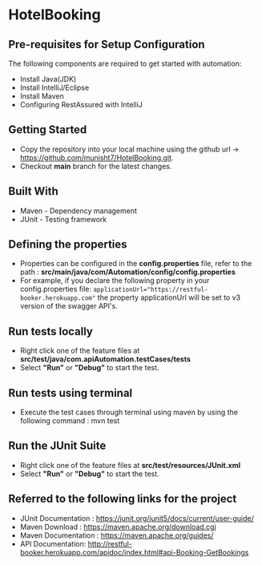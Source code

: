 # HotelBooking

## Pre-requisites for Setup Configuration
The following components are required to get started with automation:
* Install Java(JDK)
* Install IntelliJ/Eclipse
* Install Maven
* Configuring RestAssured with IntelliJ

## Getting Started
* Copy the repository into your local machine using the github url -> https://github.com/munisht7/HotelBooking.git.
* Checkout **main** branch for the latest changes.

## Built With
* Maven - Dependency management
* JUnit - Testing framework

## Defining the properties
* Properties can be configured in the **config.properties** file, refer to the path : **src/main/java/com/Automation/config/config.properties**
* For example, if you declare the following property in your config.properties file:
  `applicationUrl="https://restful-booker.herokuapp.com"`
  the property applicationUrl will be set to v3 version of the swagger API's.

## Run tests locally
* Right click one of the feature files at **src/test/java/com.apiAutomation.testCases/tests**
* Select **"Run"** or **"Debug"** to start the test.

## Run tests using terminal
* Execute the test cases through terminal using maven by using the following command : mvn test

## Run the JUnit Suite
* Right click one of the feature files at **src/test/resources/JUnit.xml**
* Select **"Run"** or **"Debug"** to start the test.


## Referred to the following links for the project

* JUnit Documentation : https://junit.org/junit5/docs/current/user-guide/
* Maven Download : https://maven.apache.org/download.cgi
* Maven Documentation : https://maven.apache.org/guides/
* API Documentation: http://restful-booker.herokuapp.com/apidoc/index.html#api-Booking-GetBookings
